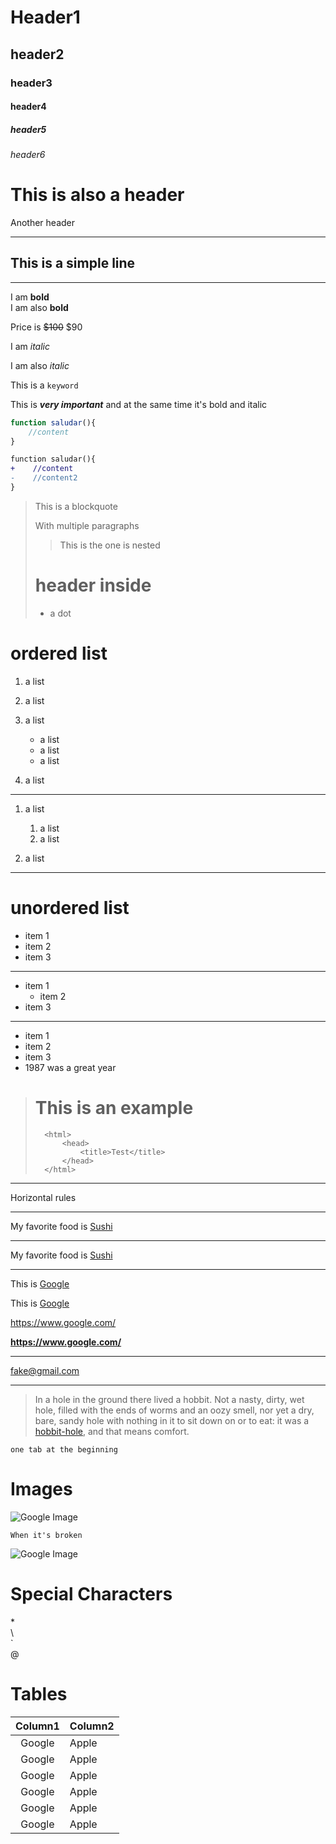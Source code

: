 
# Header1

## header2

### header3

#### header4

##### header5

###### header6

This is also a header
===
Another header
___
This is a simple line
---
___

I am **bold** <br>
I am also __bold__ <br>

Price is ~~$100~~ $90

I am *italic* 

I am also _italic_

This is a `keyword`

This is ***very important*** and at the same time it's bold and italic

```js
function saludar(){
    //content
}
```
```diff
function saludar(){
+    //content
-    //content2
}
```


>This is a blockquote
>
>With multiple paragraphs
>
>>This is the one is nested
>
># header inside
>
>- a dot

# ordered list
1. a list
1. a list
1. a list
    - a list
    - a list
    - a list

3. a list


---
1. a list
    1. a list
    1. a list

1. a list
---
# unordered list
- item 1
- item 2
- item 3
---
* item 1
    * item 2
* item 3
---
+ item 1
+ item 2
+ item 3
+ 1987 was a great year
>
># This is an example
>
>       <html>
>           <head>
>               <title>Test</title>
>           </head>
>       </html>
>
---

Horizontal rules

***

My favorite food is [Sushi](https://www.google.com/search?q=sushi&oq=sushi&aqs=chrome..69i57j46i512j0i512l2j0i457i512j46i175i199i512j0i512l4.1017j0j7&sourceid=chrome&ie=UTF-8)

---

My favorite food is [Sushi](https://www.google.com/search?q=sushi&oq=sushi&aqs=chrome..69i57j46i512j0i512l2j0i457i512j46i175i199i512j0i512l4.1017j0j7&sourceid=chrome&ie=UTF-8 "This is a title")

___

This is [Google](www.google.com)

This is [Google](www.google.com "Google Search")

<https://www.google.com/>

**<https://www.google.com/>**

---

<fake@gmail.com>

---


>In a hole in the ground there lived a hobbit. Not a nasty, dirty, wet hole, filled with the ends of worms and an oozy smell, nor yet a dry, bare, sandy hole with nothing in it to sit down on or to eat: it was a [hobbit-hole][1], and that means comfort.

[1]: <https://en.wikipedia.org/wiki/Hobbit#Lifestyle>


    one tab at the beginning

# Images

![Google Image](https://media.istockphoto.com/photos/red-apple-with-leaf-isolated-on-white-background-picture-id185262648?k=20&m=185262648&s=170667a&w=0&h=s3mKXNLM2dhLS3m55HYNnuC4aHwcEK_NUd7N5GjBZZ0= "Manzana")

    When it's broken

![Google Image](https://media.istockphoto.com/photos/red-apple-with-leaf-isolated-on-white-background-picture-id185262648?k=20&m=185262648&s=170667a&w=0&h=s3mKXNLM2dhLS3m55HYNnuC4aHwcEK_NUd7N5GjBZZ0)

# Special Characters

\*<br>
\\<br>
\`<br>
\@<br>

# Tables

|Column1|Column2|
|:-:|-----------|
|Google|Apple|
|Google|Apple|
|Google|Apple|
|Google|Apple|
|Google|Apple|
|Google|Apple|

